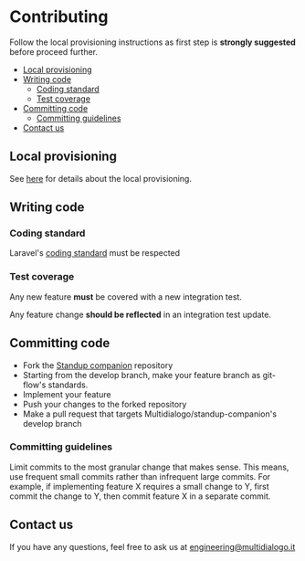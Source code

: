 # Contributing

Follow the local provisioning instructions as first step is **strongly
suggested** before proceed further.

* [Local provisioning](#local-provisioning)
* [Writing code](#writing-code)
    * [Coding standard](#coding-standard)
    * [Test coverage](#test-coverage)
* [Committing code](#committing-code)
    * [Committing guidelines](#committing-guidelines)
* [Contact us](#contact-us)

## Local provisioning

See [here](docs/local-provisioning.md) for details about the local provisioning.

## Writing code

### Coding standard

Laravel's [coding standard](https://laravel.com/docs/9.x/contributions#coding-style)
must be respected

### Test coverage

Any new feature **must** be covered with a new integration test.

Any feature change **should be reflected** in an integration test update.

## Committing code

* Fork the <a href="https://https://github.com/Multidialogo/standup-companion" target="_blank">Standup companion</a> 
repository
* Starting from the develop branch, make your feature branch as git-flow's standards.
* Implement your feature
* Push your changes to the forked repository 
* Make a pull request that targets Multidialogo/standup-companion's develop branch

### Committing guidelines

Limit commits to the most granular change that makes sense.
This means, use frequent small commits rather than infrequent large
commits. For example, if implementing feature X requires a small change
to Y, first commit the change to Y, then commit feature X in a separate
commit.

## Contact us

If you have any questions, feel free to ask us at engineering@multidialogo.it

